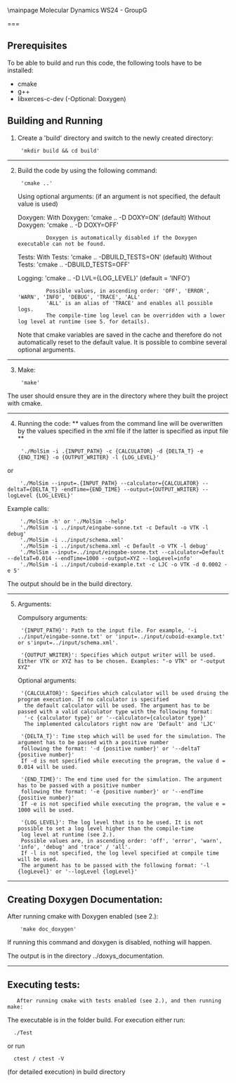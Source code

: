 \mainpage Molecular Dynamics WS24 - GroupG

 
===
## Prerequisites
To be able to build and run this code, the following tools have to be installed:

- cmake
- g++
- libxerces-c-dev
(-Optional: Doxygen)

## Building and Running
1) Create a 'build' directory and switch to the newly created directory:


        'mkdir build && cd build'
---
2) Build the code by using the following command:

        'cmake ..'

    Using optional arguments: (if an argument is not specified, the default value is used)

    Doxygen:    With Doxygen:    'cmake .. -D DOXY=ON'   (default)
                Without Doxygen: 'cmake .. -D DOXY=OFF' 
    
                Doxygen is automatically disabled if the Doxygen executable can not be found.

    Tests:      With Tests:      'cmake ..  -DBUILD_TESTS=ON'   (default)
                Without Tests:   'cmake ..  -DBUILD_TESTS=OFF'

    Logging:    'cmake .. -D LVL={LOG_LEVEL}'           (default = 'INFO')

                Possible values, in ascending order: 'OFF', 'ERROR', 'WARN', 'INFO', 'DEBUG', 'TRACE', 'ALL'
                'ALL' is an alias of 'TRACE' and enables all possible logs.
                The compile-time log level can be overridden with a lower log level at runtime (see 5. for details).

    Note that cmake variables are saved in the cache and therefore do not automatically reset to the default value.
    It is possible to combine several optional arguments.

---
3) Make:

        'make'

The user should ensure they are in the directory where they built the project with cmake.

---
4) Running the code: ** values from the command line will be overwritten by the values specified in the xml file if the latter is specified as input file **


        './MolSim -i .{INPUT_PATH} -c {CALCULATOR} -d {DELTA_T} -e {END_TIME} -o {OUTPUT_WRITER} -l {LOG_LEVEL}'
or

        './MolSim --input=.{INPUT_PATH} --calculator={CALCULATOR} --deltaT={DELTA_T} -endTime={END_TIME} --output={OUTPUT_WRITER} --logLevel {LOG_LEVEL}'


Example calls: 

        './MolSim -h' or './MolSim --help'
        './MolSim -i ../input/eingabe-sonne.txt -c Default -o VTK -l debug'
        './MolSim -i ../input/schema.xml'
        './MolSim -i ../input/schema.xml -c Default -o VTK -l debug'
        './MolSim --input=../input/eingabe-sonne.txt --calculator=Default --deltaT=0.014 --endTime=1000 --output=XYZ --logLevel=info'
        './MolSim -i ../input/cuboid-example.txt -c LJC -o VTK -d 0.0002 -e 5'

The output should be in the build directory.    
    
---
5) Arguments:

    Compulsory arguments:

        '{INPUT_PATH}': Path to the input file. For example, '-i ../input/eingabe-sonne.txt' or 'input=../input/cuboid-example.txt' or s'input=../input/schema.xml'.

        '{OUTPUT_WRITER}': Specifies which output writer will be used. Either VTK or XYZ has to be chosen. Examples: "-o VTK" or "-output XYZ"

    Optional arguments:

        '{CALCULATOR}': Specifies which calculator will be used druing the program execution. If no calculator is specified
         the default calculator will be used. The argument has to be passed with a valid calculator type with the following format:
         '-c {calculator type}' or '--calculator={calculator type}'
         The implemented calculators right now are 'Default' and 'LJC'

        '{DELTA_T}': Time step which will be used for the simulation. The argument has to be passed with a positive number
        following the format: '-d {positive number}' or '--deltaT {positive number}'
        If -d is not specified while executing the program, the value d = 0.014 will be used.

        '{END_TIME}': The end time used for the simulation. The argument has to be passed with a positive number
        following the format: '-e {positive number}' or '--endTime {positive number}'
        If -e is not specified while executing the program, the value e = 1000 will be used.

        '{LOG_LEVEL}': The log level that is to be used. It is not possible to set a log level higher than the compile-time 
        log level at runtime (see 2.). 
        Possible values are, in ascending order: 'off', 'error', 'warn', 'info', 'debug' and 'trace' / 'all'. 
        If -l is not specified, the log level specified at compile time will be used.
        The argument has to be passed with the following format: '-l {logLevel}' or '--logLevel {logLevel}' 

---
## Creating Doxygen Documentation:

After running cmake with Doxygen enabled (see 2.):

        'make doc_doxygen'

If running this command and doxygen is disabled, nothing will happen.

The output is in the directory ../doxys_documentation.

---
## Executing tests:
      
       After running cmake with tests enabled (see 2.), and then running make:

The executable is in the folder build. For execution either run:

      ./Test
or run 

      ctest / ctest -V 
(for detailed execution) in build directory

        
       

